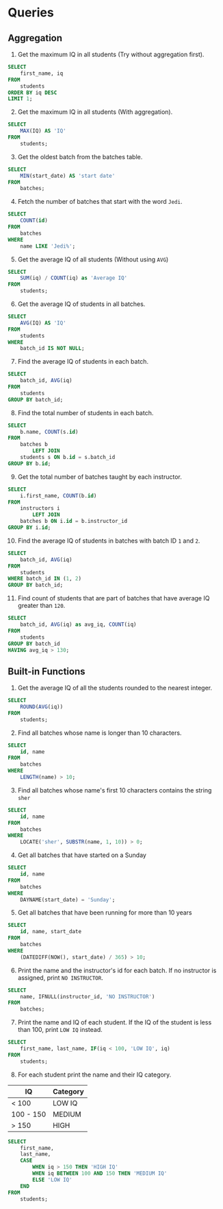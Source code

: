 # Queries

## Aggregation
1. Get the maximum IQ in all students (Try without aggregation first).

```sql
SELECT 
    first_name, iq
FROM
    students
ORDER BY iq DESC
LIMIT 1;
```

2. Get the maximum IQ in all students (With aggregation).

```sql
SELECT 
    MAX(IQ) AS 'IQ'
FROM
    students;
```

3. Get the oldest batch from the batches table.

```sql
SELECT 
    MIN(start_date) AS 'start date'
FROM
    batches;
```

4. Fetch the number of batches that start with the word `Jedi`.

```sql
SELECT 
    COUNT(id)
FROM
    batches
WHERE
    name LIKE 'Jedi%';
```

5. Get the average IQ of all students (Without using `AVG`)

```sql
SELECT 
    SUM(iq) / COUNT(iq) as 'Average IQ'
FROM
    students;
```

6. Get the average IQ of students in all batches.

```sql
SELECT 
    AVG(IQ) AS 'IQ'
FROM
    students
WHERE
    batch_id IS NOT NULL;
```
7. Find the average IQ of students in each batch.

```sql
SELECT 
    batch_id, AVG(iq)
FROM
    students
GROUP BY batch_id;
```

8. Find the total number of students in each batch.

```sql
SELECT 
	b.name, COUNT(s.id)
FROM
    batches b
        LEFT JOIN
    students s ON b.id = s.batch_id
GROUP BY b.id;
```

9. Get the total number of batches taught by each instructor.

```sql
SELECT 
    i.first_name, COUNT(b.id)
FROM
    instructors i
        LEFT JOIN
    batches b ON i.id = b.instructor_id
GROUP BY i.id;
```

10. Find the average IQ of students in batches with batch ID `1` and `2`.

```sql
SELECT 
    batch_id, AVG(iq)
FROM
    students
WHERE batch_id IN (1, 2)
GROUP BY batch_id;
```

11. Find count of students that are part of batches that have average IQ greater than `120`.

```sql
SELECT 
    batch_id, AVG(iq) as avg_iq, COUNT(iq)
FROM
    students
GROUP BY batch_id
HAVING avg_iq > 130;
```

## Built-in Functions
1. Get the average IQ of all the students rounded to the nearest integer.

```sql
SELECT 
    ROUND(AVG(iq))
FROM
    students;
```
2. Find all batches whose name is longer than 10 characters.

```sql
SELECT 
    id, name
FROM
    batches
WHERE
    LENGTH(name) > 10;
```

3. Find all batches whose name's first 10 characters contains the string `sher`

```sql
SELECT 
    id, name
FROM
    batches
WHERE
    LOCATE('sher', SUBSTR(name, 1, 10)) > 0;
```

4. Get all batches that have started on a Sunday

```sql
SELECT 
    id, name
FROM
    batches
WHERE
    DAYNAME(start_date) = 'Sunday';
```

5. Get all batches that have been running for more than 10 years

```sql
SELECT 
    id, name, start_date
FROM
    batches
WHERE
	(DATEDIFF(NOW(), start_date) / 365) > 10;
```
6. Print the name and the instructor's id for each batch. If no instructor is assigned, print `NO INSTRUCTOR`.

```sql
SELECT
    name, IFNULL(instructor_id, 'NO INSTRUCTOR')
FROM
    batches;
```

7. Print the name and IQ of each student. If the IQ of the student is less than 100, print `LOW IQ` instead.

```sql
SELECT 
    first_name, last_name, IF(iq < 100, 'LOW IQ', iq)
FROM
    students;
```

8. For each student print the name and their IQ category.

| IQ        | Category |
| --------- | -------- |
| < 100     | LOW IQ   |
| 100 - 150 | MEDIUM   |
| > 150     | HIGH     |

```sql
SELECT 
    first_name,
    last_name,
    CASE
        WHEN iq > 150 THEN 'HIGH IQ'
        WHEN iq BETWEEN 100 AND 150 THEN 'MEDIUM IQ'
        ELSE 'LOW IQ'
    END
FROM
    students;
```

